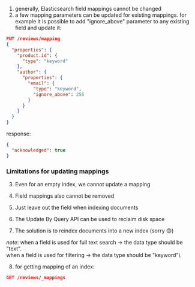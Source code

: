 1. generally, Elasticsearch field mappings cannot be changed
2. a few mapping parameters can be updated for existing mappings. for example it is possible to add "ignore_above" parameter to any existing field and update it:


```json
PUT /reviews/mapping
{
  "properties": {
    "product.id": {
      "type": "keyword"
    },
    "author": {
      "properties": {
        "email": {
          "type": "keyword",
          "ignore_above": 256
        }
      }
    }
  }
}
```


response:

```json
{
  "acknowledged": true
}
```



### Limitations for updating mappings

3. Even for an empty index, we cannot update a mapping

4. Field mappings also cannot be removed

5. Just leave out the field when indexing documents

6. The Update By Query API can be used to reclaim disk space

7. The solution is to reindex documents into a new index (sorry 😊)


*note*: when a field is used for full text search -> the data type should be "text".\
when a field is used for filtering -> the data type should be "keyword"\




8. for getting mapping of an index:

```json
GET /reviews/_mappings
```





